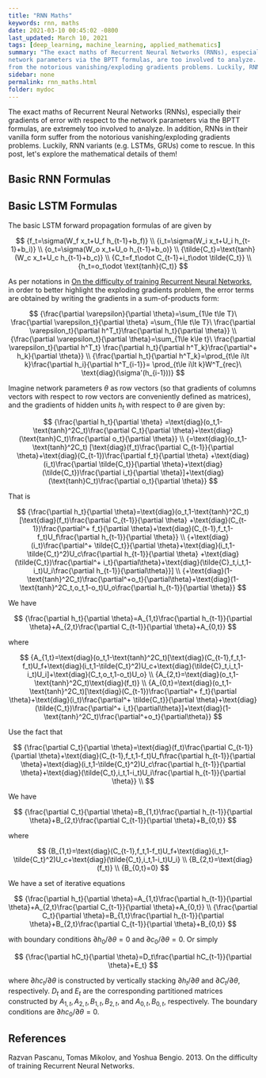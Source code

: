 ```yaml
---
title: "RNN Maths"
keywords: rnn, maths
date: 2021-03-10 00:45:02 -0800
last_updated: March 10, 2021
tags: [deep_learning, machine_learning, applied_mathematics]
summary: "The exact maths of Recurrent Neural Networks (RNNs), especially their gradients of error with respect to the
network parameters via the BPTT formulas, are too involved to analyze. In addition, RNNs in their vanilla form suffer
from the notorious vanishing/exploding gradients problems. Luckily, RNN variants (e.g. LSTMs, GRUs) come to rescue."
sidebar: none
permalink: rnn_maths.html
folder: mydoc
---
```


The exact maths of Recurrent Neural Networks (RNNs), especially their gradients of error with respect to the network
parameters via the BPTT formulas, are extremely too involved to analyze. In addition, RNNs in their vanilla form suffer
from the notorious vanishing/exploding gradients problems. Luckily, RNN variants (e.g. LSTMs, GRUs) come to rescue. In
this post, let's explore the mathematical details of them!

## Basic RNN Formulas

## Basic LSTM Formulas
The basic LSTM forward propagation formulas of are given by

$$
    {f_t=\sigma(W_f x_t+U_f h_{t-1}+b_f)} \\
    {i_t=\sigma(W_i x_t+U_i h_{t-1}+b_i)} \\
    {o_t=\sigma(W_o x_t+U_o h_{t-1}+b_o)} \\
    {\tilde{C_t}=\text{tanh}(W_c x_t+U_c h_{t-1}+b_c)} \\
    {C_t=f_t\odot C_{t-1}+i_t\odot \tilde{C_t}} \\
    {h_t=o_t\odot \text{tanh}(C_t)}
$$

As per notations in [On the difficulty of training Recurrent Neural Networks](#references), in order to better highlight
the exploding gradients problem, the error terms are obtained by writing the gradients in a sum-of-products form:

$$
    {\frac{\partial \varepsilon}{\partial \theta}=\sum_{1\le t\le T}\ \frac{\partial \varepsilon_t}{\partial \theta}
    =\sum_{1\le t\le T}\ \frac{\partial \varepsilon_t}{\partial h^T_t}\frac{\partial h_t}{\partial \theta}} \\
    {\frac{\partial \varepsilon_t}{\partial \theta}=\sum_{1\le k\le t}\ \frac{\partial \varepsilon_t}{\partial h^T_t}
    \frac{\partial h_t}{\partial h^T_k}\frac{\partial^+ h_k}{\partial \theta}} \\
    {\frac{\partial h_t}{\partial h^T_k}=\prod_{t\le i\lt k}\frac{\partial h_i}{\partial h^T_{i-1}}=
    \prod_{t\le i\lt k}W^T_{rec}\ \text{diag}(\sigma'(h_{i-1}))}
$$

Imagine network parameters $\theta$ as row vectors (so that gradients of columns vectors with respect to row vectors are
conveniently defined as matrices), and the gradients of hidden units $h_t$ with respect to $\theta$ are given by:

$$
    {\frac{\partial h_t}{\partial \theta}
    =\text{diag}(o_t,1-\text{tanh}^2C_t)\frac{\partial C_t}{\partial \theta}+\text{diag}(\text{tanh}C_t)\frac{\partial o_t}{\partial \theta}} \\
    {=\text{diag}(o_t,1-\text{tanh}^2C_t)
    [\text{diag}(f_t)\frac{\partial C_{t-1}}{\partial \theta}+\text{diag}(C_{t-1})\frac{\partial f_t}{\partial \theta}
    +\text{diag}(i_t)\frac{\partial \tilde{C_t}}{\partial \theta}+\text{diag}(\tilde{C_t})\frac{\partial i_t}{\partial \theta}]+\text{diag}(\text{tanh}C_t)\frac{\partial o_t}{\partial \theta}}
$$

That is

$$
    {\frac{\partial h_t}{\partial \theta}=\text{diag}(o_t,1-\text{tanh}^2C_t)[\text{diag}(f_t)\frac{\partial C_{t-1}}{\partial \theta}
    +\text{diag}(C_{t-1})\frac{\partial^+ f_t}{\partial \theta}+\text{diag}(C_{t-1},f_t,1-f_t)U_f\frac{\partial h_{t-1}}{\partial \theta}} \\
    {+\text{diag}(i_t)\frac{\partial^+ \tilde{C_t}}{\partial \theta}+\text{diag}(i_t,1-\tilde{C_t}^2)U_c\frac{\partial h_{t-1}}{\partial \theta}
    +\text{diag}(\tilde{C_t})\frac{\partial^+ i_t}{\partial\theta}+\text{diag}(\tilde{C}_t,i_t,1-i_t)U_i\frac{\partial h_{t-1}}{\partial\theta}}] \\
    {+\text{diag}(1-\text{tanh}^2C_t)\frac{\partial^+o_t}{\partial\theta}+\text{diag}(1-\text{tanh}^2C_t,o_t,1-o_t)U_o\frac{\partial h_{t-1}}{\partial \theta}}
$$

We have

$$
    {\frac{\partial h_t}{\partial \theta}=A_{1,t}\frac{\partial h_{t-1}}{\partial \theta}+A_{2,t}\frac{\partial C_{t-1}}{\partial \theta}+A_{0,t}}
$$

where

$$
    {A_{1,t}=\text{diag}(o_t,1-\text{tanh}^2C_t)[\text{diag}(C_{t-1},f_t,1-f_t)U_f+\text{diag}(i_t,1-\tilde{C_t}^2)U_c+\text{diag}(\tilde{C}_t,i_t,1-i_t)U_i]+\text{diag}(C_t,o_t,1-o_t)U_o} \\
    {A_{2,t}=\text{diag}(o_t,1-\text{tanh}^2C_t)\text{diag}(f_t)} \\
    {A_{0,t}=\text{diag}(o_t,1-\text{tanh}^2C_t)[\text{diag}(C_{t-1})\frac{\partial^+ f_t}{\partial \theta}+\text{diag}(i_t)\frac{\partial^+ \tilde{C_t}}{\partial \theta}+\text{diag}(\tilde{C_t})\frac{\partial^+ i_t}{\partial\theta}]+\text{diag}(1-\text{tanh}^2C_t)\frac{\partial^+o_t}{\partial\theta}}
$$

Use the fact that

$$
    {\frac{\partial C_t}{\partial \theta}=\text{diag}(f_t)\frac{\partial C_{t-1}}{\partial \theta}+\text{diag}(C_{t-1},f_t,1-f_t)U_f\frac{\partial h_{t-1}}{\partial \theta}+\text{diag}(i_t,1-\tilde{C_t}^2)U_c\frac{\partial h_{t-1}}{\partial \theta}+\text{diag}(\tilde{C_t},i_t,1-i_t)U_i\frac{\partial h_{t-1}}{\partial \theta}} \\
$$

We have

$$
    {\frac{\partial C_t}{\partial \theta}=B_{1,t}\frac{\partial h_{t-1}}{\partial \theta}+B_{2,t}\frac{\partial C_{t-1}}{\partial \theta}+B_{0,t}}
$$

where

$$
    {B_{1,t}=\text{diag}(C_{t-1},f_t,1-f_t)U_f+\text{diag}(i_t,1-\tilde{C_t}^2)U_c+\text{diag}(\tilde{C_t},i_t,1-i_t)U_i} \\
    {B_{2,t}=\text{diag}(f_t)} \\
    {B_{0,t}=0}
$$

We have a set of iterative equations

$$
    {\frac{\partial h_t}{\partial \theta}=A_{1,t}\frac{\partial h_{t-1}}{\partial \theta}+A_{2,t}\frac{\partial C_{t-1}}{\partial \theta}+A_{0,t}} \\
    {\frac{\partial C_t}{\partial \theta}=B_{1,t}\frac{\partial h_{t-1}}{\partial \theta}+B_{2,t}\frac{\partial C_{t-1}}{\partial \theta}+B_{0,t}}
$$

with boundary conditions ${\partial h_0}/{\partial \theta}=0$ and ${\partial c_0}/{\partial \theta}=0$. Or simply

$$
    {\frac{\partial hC_t}{\partial \theta}=D_t\frac{\partial hC_{t-1}}{\partial \theta}+E_t}
$$

where ${\partial hc_t}/{\partial \theta}$ is constructed by vertically stacking ${\partial h_t}/{\partial \theta}$ and
${\partial C_t}/{\partial \theta}$, respectively. $D_t$ and $E_t$ are the corresponding partitioned matrices constructed
by $A_{1,t}, A_{2,t}, B_{1,t}, B_{2,t}$, and $A_{0,t}, B_{0,t}$, respectively. The boundary conditions are
${\partial hc_0}/{\partial \theta}=0$.

## References
Razvan Pascanu, Tomas Mikolov, and Yoshua Bengio. 2013. On the difficulty of training Recurrent Neural Networks.
